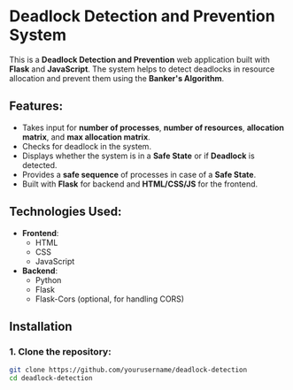 # Deadlock Detection and Prevention System

This is a **Deadlock Detection and Prevention** web application built with **Flask** and **JavaScript**. The system helps to detect deadlocks in resource allocation and prevent them using the **Banker's Algorithm**.

## Features:
- Takes input for **number of processes**, **number of resources**, **allocation matrix**, and **max allocation matrix**.
- Checks for deadlock in the system.
- Displays whether the system is in a **Safe State** or if **Deadlock** is detected.
- Provides a **safe sequence** of processes in case of a **Safe State**.
- Built with **Flask** for backend and **HTML/CSS/JS** for the frontend.

## Technologies Used:
- **Frontend**:
  - HTML
  - CSS
  - JavaScript
- **Backend**:
  - Python
  - Flask
  - Flask-Cors (optional, for handling CORS)

  
## Installation

### 1. Clone the repository:
```bash
git clone https://github.com/yourusername/deadlock-detection
cd deadlock-detection
